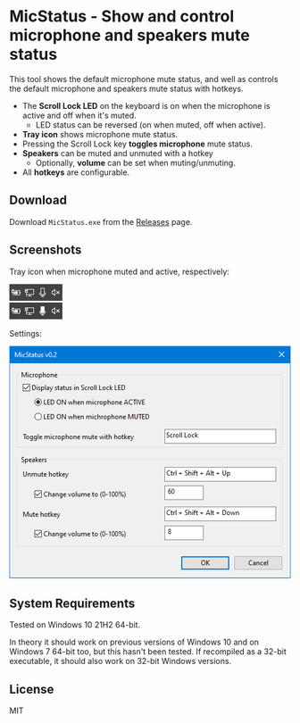 # MicStatus - Show and control microphone and speakers mute status

This tool shows the default microphone mute status, and well as controls the default microphone and speakers mute status with hotkeys.

- The **Scroll Lock LED** on the keyboard is on when the microphone is active and off when it's muted.
  - LED status can be reversed (on when muted, off when active).
- **Tray icon** shows microphone mute status.
- Pressing the Scroll Lock key **toggles microphone** mute status.
- **Speakers** can be muted and unmuted with a hotkey
  - Optionally, **volume** can be set when muting/unmuting.
- All **hotkeys** are configurable.

## Download

Download `MicStatus.exe` from the [Releases](https://github.com/alandau/MicStatus/releases) page.

## Screenshots

Tray icon when microphone muted and active, respectively:

![Tray icon](screenshots/icon.png)

Settings:

![Settings](screenshots/settings.png)

## System Requirements

Tested on Windows 10 21H2 64-bit.

In theory it should work on previous versions of Windows 10 and on Windows 7 64-bit too, but this hasn't been tested.
If recompiled as a 32-bit executable, it should also work on 32-bit Windows versions.

## License

MIT
